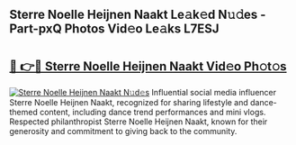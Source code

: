 ## Sterre Noelle Heijnen Naakt Le𝚊k𝚎d N𝚞𝚍es - Part-pxQ Photos Vid𝚎o Le𝚊ks L7ESJ

# <h2><a href="http://fbayuo.evod.top/?m=Sterre+Noelle+Heijnen+Naakt">🔗 👉🔴 Sterre Noelle Heijnen Naakt Vid𝚎o Ph𝚘t𝚘s</a></h2>

[![Sterre Noelle Heijnen Naakt N𝚞d𝚎s](https://i.imgur.com/8V9OHl7.gif)](http://fbayuo.evod.top/?m=Sterre+Noelle+Heijnen+Naakt)
Influential social media influencer Sterre Noelle Heijnen Naakt, recognized for sharing lifestyle and dance-themed content, including dance trend performances and mini vlogs. Respected philanthropist Sterre Noelle Heijnen Naakt, known for their generosity and commitment to giving back to the community. 
